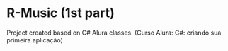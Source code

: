# R-Music (1st part)
Project created based on C# Alura classes. (Curso Alura: C#: criando sua primeira aplicação)
